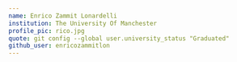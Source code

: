```yaml
---
name: Enrico Zammit Lonardelli
institution: The University Of Manchester
profile_pic: rico.jpg
quote: git config --global user.university_status "Graduated"
github_user: enricozammitlon
---
```

